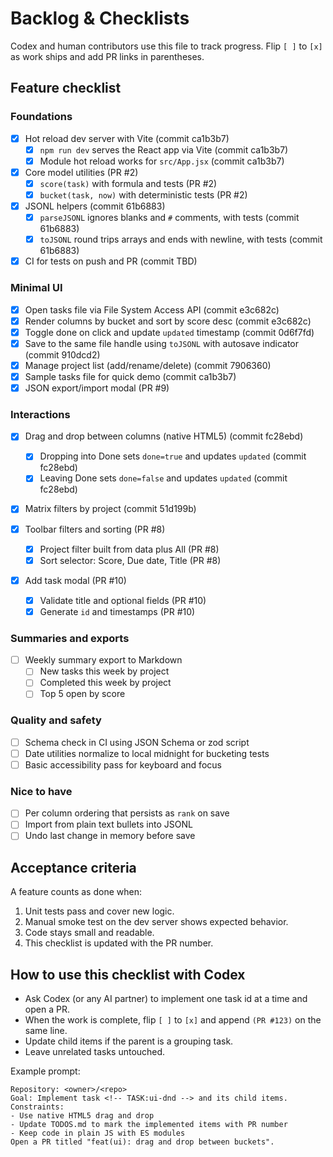 # Backlog & Checklists

Codex and human contributors use this file to track progress. Flip `[ ]` to `[x]` as work ships and add PR links in parentheses.

## Feature checklist

### Foundations

- [x] Hot reload dev server with Vite <!-- TASK:dev-vite --> (commit ca1b3b7)
  - [x] `npm run dev` serves the React app via Vite <!-- TASK:dev-vite-serve --> (commit ca1b3b7)
  - [x] Module hot reload works for `src/App.jsx` <!-- TASK:dev-vite-hmr --> (commit ca1b3b7)

- [x] Core model utilities <!-- TASK:core-model --> (PR #2)
  - [x] `score(task)` with formula and tests <!-- TASK:core-model-score --> (PR #2)
  - [x] `bucket(task, now)` with deterministic tests <!-- TASK:core-model-bucket --> (PR #2)

- [x] JSONL helpers <!-- TASK:io-jsonl --> (commit 61b6883)
  - [x] `parseJSONL` ignores blanks and `#` comments, with tests <!-- TASK:io-jsonl-parse --> (commit 61b6883)
  - [x] `toJSONL` round trips arrays and ends with newline, with tests <!-- TASK:io-jsonl-stringify --> (commit 61b6883)

- [x] CI for tests on push and PR <!-- TASK:ci-vitest --> (commit TBD)

### Minimal UI

- [x] Open tasks file via File System Access API <!-- TASK:ui-open --> (commit e3c682c)
- [x] Render columns by bucket and sort by score desc <!-- TASK:ui-render --> (commit e3c682c)
- [x] Toggle done on click and update `updated` timestamp <!-- TASK:ui-toggle --> (commit 0d6f7fd)
- [x] Save to the same file handle using `toJSONL` with autosave indicator <!-- TASK:ui-save --> (commit 910dcd2)
- [x] Manage project list (add/rename/delete) <!-- TASK:ui-projects --> (commit 7906360)
- [x] Sample tasks file for quick demo <!-- TASK:ui-sample --> (commit ca1b3b7)
- [x] JSON export/import modal <!-- TASK:ui-json --> (PR #9)

### Interactions

- [x] Drag and drop between columns (native HTML5) <!-- TASK:ui-dnd --> (commit fc28ebd)
  - [x] Dropping into Done sets `done=true` and updates `updated` <!-- TASK:ui-dnd-done --> (commit fc28ebd)
  - [x] Leaving Done sets `done=false` and updates `updated` <!-- TASK:ui-dnd-undo --> (commit fc28ebd)
- [x] Matrix filters by project <!-- TASK:ui-matrix-filters --> (commit 51d199b)

- [x] Toolbar filters and sorting <!-- TASK:ui-filters --> (PR #8)
  - [x] Project filter built from data plus All <!-- TASK:ui-filter-project --> (PR #8)
  - [x] Sort selector: Score, Due date, Title <!-- TASK:ui-sort --> (PR #8)

- [x] Add task modal <!-- TASK:ui-add --> (PR #10)
  - [x] Validate title and optional fields <!-- TASK:ui-add-validate --> (PR #10)
  - [x] Generate `id` and timestamps <!-- TASK:ui-add-id --> (PR #10)

### Summaries and exports

- [ ] Weekly summary export to Markdown <!-- TASK:summary-weekly -->
  - [ ] New tasks this week by project <!-- TASK:summary-new -->
  - [ ] Completed this week by project <!-- TASK:summary-done -->
  - [ ] Top 5 open by score <!-- TASK:summary-top -->

### Quality and safety

- [ ] Schema check in CI using JSON Schema or zod script <!-- TASK:quality-schema -->
- [ ] Date utilities normalize to local midnight for bucketing tests <!-- TASK:quality-dates -->
- [ ] Basic accessibility pass for keyboard and focus <!-- TASK:quality-a11y -->

### Nice to have

- [ ] Per column ordering that persists as `rank` on save <!-- TASK:ui-rank -->
- [ ] Import from plain text bullets into JSONL <!-- TASK:import-bullets -->
- [ ] Undo last change in memory before save <!-- TASK:ui-undo -->

## Acceptance criteria

A feature counts as done when:

1. Unit tests pass and cover new logic.
2. Manual smoke test on the dev server shows expected behavior.
3. Code stays small and readable.
4. This checklist is updated with the PR number.

## How to use this checklist with Codex

- Ask Codex (or any AI partner) to implement one task id at a time and open a PR.
- When the work is complete, flip `[ ]` to `[x]` and append `(PR #123)` on the same line.
- Update child items if the parent is a grouping task.
- Leave unrelated tasks untouched.

Example prompt:

```
Repository: <owner>/<repo>
Goal: Implement task <!-- TASK:ui-dnd --> and its child items.
Constraints:
- Use native HTML5 drag and drop
- Update TODOS.md to mark the implemented items with PR number
- Keep code in plain JS with ES modules
Open a PR titled "feat(ui): drag and drop between buckets".
```

